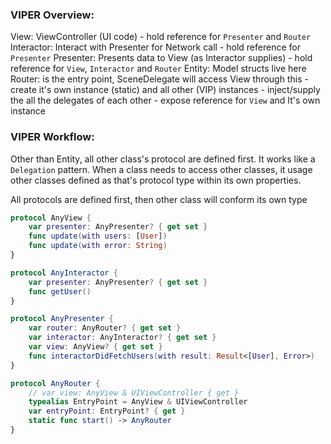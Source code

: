 ### VIPER Overview:
View: ViewController (UI code)
    - hold reference for `Presenter` and `Router`
Interactor: Interact with Presenter for Network call
    - hold reference for `Presenter`
Presenter: Presents data to View (as Interactor supplies)
    - hold reference for `View`, `Interactor` and `Router`
Entity: Model structs live here
Router: is the entry point, SceneDelegate will access View through this
    - create it's own instance (static) and all other (VIP) instances
    - inject/supply the all the delegates of each other
    - expose reference for `View` and It's own instance

### VIPER Workflow:
Other than Entity, all other class's protocol are defined first. It works like a `Delegation` pattern. When a class needs to access other classes, it usage other classes defined as that's protocol type within its own properties.

All protocols are defined first, then other class will conform its own type

```swift
protocol AnyView {
    var presenter: AnyPresenter? { get set }
    func update(with users: [User])
    func update(with error: String)
}

protocol AnyInteractor {
    var presenter: AnyPresenter? { get set }
    func getUser()
}

protocol AnyPresenter {
    var router: AnyRouter? { get set }
    var interactor: AnyInteractor? { get set }
    var view: AnyView? { get set }    
    func interactorDidFetchUsers(with result: Result<[User], Error>)
}

protocol AnyRouter {
    // var view: AnyView & UIViewController { get }
    typealias EntryPoint = AnyView & UIViewController
    var entryPoint: EntryPoint? { get }
    static func start() -> AnyRouter
}
```
